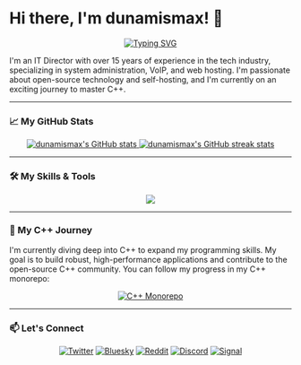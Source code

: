 # Hi there, I'm dunamismax! 👋

<p align="center">
  <a href="https://github.com/dunamismax">
    <img src="https://readme-typing-svg.herokuapp.com?font=Fira+Code&size=24&pause=1000&color=1DB954&center=true&vCenter=true&width=435&lines=IT+Director+%7C+C%2B%2B+Enthusiast;15%2B+Years+in+Tech;Sysadmin+%26+VoIP+Expert;Open-Source+Advocate;Self-Hosting+Proponent" alt="Typing SVG" />
  </a>
</p>

I'm an IT Director with over 15 years of experience in the tech industry, specializing in system administration, VoIP, and web hosting. I'm passionate about open-source technology and self-hosting, and I'm currently on an exciting journey to master C++.

---

### 📈 My GitHub Stats

<p align="center">
  <a href="https://github.com/dunamismax">
    <img src="https://github-readme-stats.vercel.app/api?username=dunamismax&show_icons=true&theme=dracula&include_all_commits=true&count_private=true" alt="dunamismax's GitHub stats" />
  </a>
  <a href="https://github.com/dunamismax">
    <img src="https://github-readme-streak-stats.herokuapp.com/?user=dunamismax&theme=dracula" alt="dunamismax's GitHub streak stats" />
  </a>
</p>

---

### 🛠️ My Skills & Tools

<p align="center">
  <a href="https://skillicons.dev">
    <img src="https://skillicons.dev/icons?i=cpp,c,cmake,linux,bash,powershell,docker,git,github,vscode,debian,ubuntu,arch,fedora,freebsd,windows,sqlite,html,css,nodejs,nextjs,tailwind,nginx,raspberrypi" />
  </a>
</p>

---

### 🚀 My C++ Journey

I'm currently diving deep into C++ to expand my programming skills. My goal is to build robust, high-performance applications and contribute to the open-source C++ community. You can follow my progress in my C++ monorepo:

<p align="center">
  <a href="https://github.com/dunamismax/cpp">
    <img src="https://github-readme-stats.vercel.app/api/pin/?username=dunamismax&repo=cpp&theme=dracula" alt="C++ Monorepo" />
  </a>
</p>

---

### 📫 Let's Connect

<p align="center">
  <a href="https://twitter.com/dunamismax" target="_blank"><img src="https://img.shields.io/badge/Twitter-%231DA1F2.svg?&style=for-the-badge&logo=twitter&logoColor=white" alt="Twitter"></a>
  <a href="https://bsky.app/profile/dunamismax.bsky.social" target="_blank"><img src="https://img.shields.io/badge/Bluesky-blue?style=for-the-badge&logo=bluesky&logoColor=white" alt="Bluesky"></a>
  <a href="https://www.reddit.com/user/dunamismax" target="_blank"><img src="https://img.shields.io/badge/Reddit-%23FF4500.svg?&style=for-the-badge&logo=reddit&logoColor=white" alt="Reddit"></a>
  <a href="https://discord.com/users/dunamismax" target="_blank"><img src="https://img.shields.io/badge/Discord-dunamismax-7289DA.svg?style=for-the-badge&logo=discord&logoColor=white" alt="Discord"></a>
  <a href="https://signal.me/#p/+dunamismax.66" target="_blank"><img src="https://img.shields.io/badge/Signal-dunamismax.66-3A76F0.svg?style=for-the-badge&logo=signal&logoColor=white" alt="Signal"></a>
</p>
